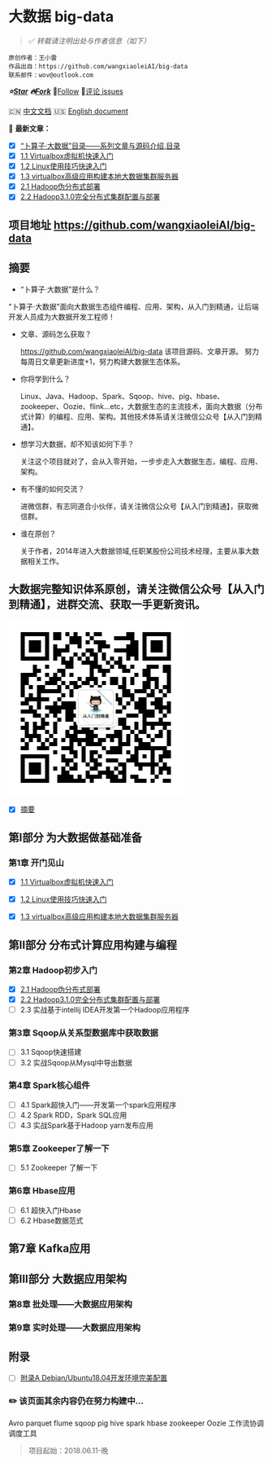 # 大数据 big-data

> :white_check_mark:  *转载请注明出处与作者信息（如下）*
```
原创作者：王小雷
作品出自：https://github.com/wangxiaoleiAI/big-data
联系邮件：wov@outlook.com
```

 ***:star:[Star](https://github.com/wangxiaoleiAI/big-data.git)***
 ***:fire:[Fork](https://github.com/wangxiaoleiAI/big-data.git)*** :rocket:[Follow](https://github.com/wangxiaoleiAI)
 :speech_balloon:[评论 issues](https://github.com/wangxiaoleiAI/big-data/issues)

:cn: [中文文档]() :us: [English document](./docs/README-en.md)

:tada:  **最新文章：**

- [x] [“卜算子·大数据”目录——系列文章与源码介绍,目录](#摘要)
- [x] [1.1 Virtualbox虚拟机快速入门](./article/chapter1/1.1Virtualbox虚拟机快速入门.md)
- [x] [1.2 Linux使用技巧快速入门](./article/chapter1/1.2.linux使用技巧快速入门.md)
- [x] [1.3 virtualbox高级应用构建本地大数据集群服务器](./article/chapter1/1.3.virtualbox高级应用构建本地大数据集群服务器.md)
- [x] [2.1 Hadoop伪分布式部署](./article/chapter2/2.1hadoop-single-cluster.md)
- [x] [2.2 Hadoop3.1.0完全分布式集群配置与部署](./article/chapter2/2.2.Hadoop完全分布式集群配置与部署.md)

## 项目地址 https://github.com/wangxiaoleiAI/big-data

## 摘要

- “卜算子·大数据”是什么？

 "卜算子·大数据"面向大数据生态组件编程、应用、架构，从入门到精通，让后端开发人员成为大数据开发工程师！

- 文章、源码怎么获取？

  https://github.com/wangxiaoleiAI/big-data 该项目源码、文章开源。
努力每周日文章更新进度+1，努力构建大数据生态体系。

- 你将学到什么？

  Linux、Java、Hadoop、Spark、Sqoop、hive、pig、hbase、zookeeper、Oozie、flink...etc，大数据生态的主流技术，面向大数据（分布式计算）的编程、应用、架构。其他技术体系请关注微信公众号【从入门到精通】。

- 想学习大数据，却不知该如何下手？

  关注这个项目就对了，会从入零开始，一步步走入大数据生态，编程、应用、架构。

- 有不懂的如何交流？

  进微信群，有志同道合小伙伴，请关注微信公众号【从入门到精通】，获取微信群。

- 谁在原创？

  关于作者，2014年进入大数据领域,任职某股份公司技术经理，主要从事大数据相关工作。

## 大数据完整知识体系原创，请关注微信公众号【从入门到精通】，进群交流、获取一手更新资讯。

![](./article/image/user/share/qrcode_for_gh_6932763778ef_344.jpg)


- [x] [摘要](#摘要)

## 第I部分 为大数据做基础准备
### 第1章 开门见山
- [x] [1.1 Virtualbox虚拟机快速入门](./article/chapter1/1.1Virtualbox虚拟机快速入门.md)
- [x] [1.2 Linux使用技巧快速入门](./article/chapter1/1.2.linux使用技巧快速入门.md)
- [x] [1.3 virtualbox高级应用构建本地大数据集群服务器](./article/chapter1/1.3.virtualbox高级应用构建本地大数据集群服务器.md)


## 第II部分 分布式计算应用构建与编程
### 第2章 Hadoop初步入门
- [x] [2.1 Hadoop伪分布式部署](./article/chapter2/2.1hadoop-single-cluster.md)
- [x] [2.2 Hadoop3.1.0完全分布式集群配置与部署](./article/chapter2/2.2.Hadoop完全分布式集群配置与部署.md)
- [ ] 2.3 实战基于intellij IDEA开发第一个Hadoop应用程序

### 第3章 Sqoop从关系型数据库中获取数据
- [ ] 3.1 Sqoop快速搭建
- [ ] 3.2 实战Sqoop从Mysql中导出数据

### 第4章 Spark核心组件
- [ ] 4.1 Spark超快入门——开发第一个spark应用程序
- [ ] 4.2 Spark RDD，Spark SQL应用
- [ ] 4.3 实战Spark基于Hadoop yarn发布应用

### 第5章 Zookeeper了解一下
- [ ] 5.1 Zookeeper 了解一下

### 第6章 Hbase应用
- [ ] 6.1 超快入门Hbase
- [ ] 6.2 Hbase数据范式

## 第7章 Kafka应用

## 第III部分 大数据应用架构
### 第8章 批处理——大数据应用架构

### 第9章 实时处理——大数据应用架构

## 附录

- [ ] [附录A Debian/Ubuntu18.04开发环境完美配置](./article/appendix/Ubuntu18.04-workstation.md)
### :pencil2: 该页面其余内容仍在努力构建中...
Avro
parquet
flume
sqoop
pig
hive
spark
hbase
zookeeper
Oozie 工作流协调调度工具


>项目起始：2018.06.11-晚
